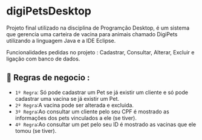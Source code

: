 # digiPetsDesktop
Projeto final utilizado na disciplina de Programção Desktop, é um sistema que gerencia uma carteira de vacina para animais chamado DigiPets utilizando a linguagem Java 
e a IDE Eclipse.

Funcionalidades pedidas no projeto : Cadastrar, Consultar, Alterar, Excluir e ligação com banco de dados.

## :hammer: Regras de negocio :
- `1º Regra`: Só pode cadastrar um Pet se já existir um cliente e só pode cadastrar uma vacina se já existir um Pet.
- `2º Regra`:A vacina pode ser alterada e excluida.
- `3º Regra`:Ao consultar um cliente pelo seu CPF é mostrado as informações dos pets vinculados a ele (se tiver).
- `4º Regra`:Ao consultar um pet pelo seu ID é mostrado as vacinas que ele tomou (se tiver).

